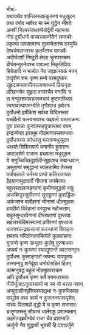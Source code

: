 भीमः-  
यथायथैव शान्तिस्स्यात्कुरूणां मधुसूदन  
तथा तथैव भाषेथा मा स्म युद्धेन भीषयेः  
अमर्षी नित्यसंरब्धश्श्रेयोद्वेषी महामनाः  
नोग्रं दुर्योधनो वाच्यस्साम्नैवैनं समाचरेः  
प्रकृत्या पापसत्वश्च तुल्यचेताश्च दस्युभिः  
ऐश्वर्यमदमत्तश्च कृतवैरश्च पाण्डवैः  
अदीर्घदर्शी निष्ठूरी क्षेप्ता क्रूरपराक्रमः  
दीर्घमन्युरनेयश्च पापात्मा निकृतिप्रियः  
म्रियेतापि न भज्येत नैव जह्यात्स्वकं मतम्  
तादृशेन शमः कृष्ण मन्ये परमदुष्करः  
सुहृदामप्यवाचीनस्त्यक्तधर्मा प्रियानृतः  
प्रतिहन्त्येव सुहृदां वाचश्चैव मनांसि च  
स मन्युवशमापन्नस्स्वभावं दुष्टमास्थितः  
स्वभावात्पापमभ्येति तृणैश्छन्न इवोरगः  
दुर्योधनो हृषीकेश सर्वथा विदितस्तव  
यच्छीलो यत्स्वभावश्च यद्बलो यत्पराक्रमः  
पुरा प्रसन्नाः कुरवस्सहपुत्रास्तथा वयम्  
इन्द्रज्येष्ठा इवाभूम मोदमानास्सबान्धवाः  
दुर्योधनस्य क्रोधस्तु भरतान्मधुसूदन  
धक्ष्यते शिशिरापाये वनानीव हुताशनः  
अष्टादशेमे राजानः प्रख्याता मधुसूदन  
ये समुच्चिच्छिदुर्ज्ञातीन्सुहृदश्च सबान्धवान्  
असुराणां समृद्धानां ज्वलतामिव तेजसा  
पर्यायकाले धर्मस्य प्राप्ते कलिरजायत  
हैहयानामुदावर्तो नीपानां जनमेजयः  
बहुलस्तालजङ्घानां कृमीणामुद्धतो वसुः  
अजबिन्दुस्सुवीराणां सुराष्ट्राणां कुशर्द्धिकः  
अर्कजश्च बलीहानां चीनानां धौतमूलकः  
हयग्रीवो विदेहानां वरयुश्च महौजसाम्  
बाहुस्सुन्दरवेगानां दीप्ताक्षाणां पुरूरवाः  
सहजश्चेदिमत्स्यानां प्रवीराणां वृषध्वजः  
धारणश्चन्द्रवत्सानां करन्धानां विगाहनः  
शमश्च नन्दिवेगानामित्येते कुलपांसनाः  
युगान्ते कृष्ण सम्भूताः कुलेषु पुरुषाधमाः  
अप्ययं नः कुरूणां स्याद्युगान्ते कालसम्भृतः  
दुर्योधनः कुलाङ्गारो जघन्यः पापपूरुषः  
तस्मान्मृदु शनैर्ब्रूया धर्मार्थसहितं हितम्  
कामानुबद्धं बहुलं नोग्रमुग्रपराक्रम  
अपि दुर्योधनं कृष्ण सर्वे वयमधश्चराः  
नीचैर्भूत्वाऽनुयास्यामो मा स्म नो भरता नशन्  
अप्युदासीनवृत्तिस्स्याद्यथा नः कुरुभिस्सह  
वासुदेव तथा कार्यं न कुरूननयस्स्पृशेत्  
वाच्यः पितामहो वृद्धो ये च कृष्ण सभासदः  
भ्रातॄणामस्तु सौभ्रात्रं धार्तराष्ट्रः प्रशाम्यताम्  
अहमेतद्ब्रवीम्येवं राजा चैव प्रशाम्यति  
अर्जुनो नैव युद्धार्थी भूयसी हि दयाऽर्जुने  
